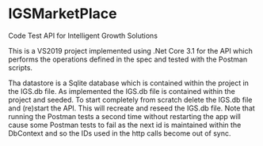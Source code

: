 # IGSMarketPlace
Code Test API for Intelligent Growth Solutions

This is a VS2019 project implemented using .Net Core 3.1 for the API which performs the operations defined in the spec and tested with the Postman scripts. 

Tha datastore is a Sqlite database which is contained within the project in the IGS.db file. As implemented the IGS.db file is contained within the project and seeded. To start completely from scratch delete the IGS.db file and (re)start the API. This will recreate and reseed the IGS.db file.
Note that running the Postman tests a second time without restarting the app will cause some Postman tests to fail as the next id is maintained within the DbContext and so the IDs used in the http calls become out of sync.

